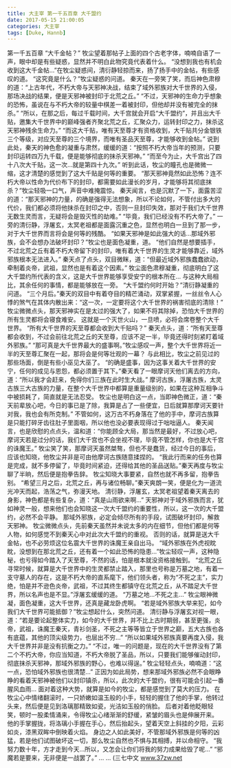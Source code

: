 ```yaml
---
title: 大主宰 第一千五百章 大千盟约
date: 2017-05-15 21:00:05
categories: 大主宰
tags: [Duke, Hannb]
---
```


第一千五百章
“大千金帖？”
牧尘望着那帖子上面的四个古老字体，喃喃自语了一声，眼中却是有些疑惑，显然并不明白此物究竟代表着什么。
“没想到我也有机会收到这大千金帖...”在牧尘疑惑间，清衍静轻掠而来，扬了扬手中的金帖，有些感叹的道。
“这究竟是什么？”牧尘疑惑的问道。
秦天在一旁笑了笑，而后神色肃穆的道：“上古年代，不朽大帝与天邪神决战，结束了域外邪族对大千世界的入侵，那场决战的结果，便是天邪神被封印于北荒之丘。”
“不过，天邪神的生命力乎想象的恐怖，虽说在与不朽大帝的较量中棋差一着被封印，但他却并没有被完全的抹杀。”
“所以，在那之后，每过千载时间，大千宫就会开启“大千盟约”，并且出大千贴，邀集大千世界中的巅峰强者齐聚北荒之丘，汇聚众力，运转封印之力，抹杀这天邪神残余生命力。”
“而这大千贴，唯有天至尊才有资格收到，大千贴共分金银铁三个等级，对应天至尊的三个境界，而唯有圣品天至尊，才能够收到金帖。”
说到此处，秦天的神色愈的凝重与肃然，缓缓的道：“按照不朽大帝当年的预测，只要封印运转四万九千载，便是能够彻底的抹杀天邪神。”
“而至今为止，大千宫出了四十八次大千贴，这一次...就是第四十九次。”
听到此话，牧尘的瞳孔也是微微一缩，这才清楚的感觉到了这大千贴是何等的重要。
“那天邪神竟然如此恐怖？连不朽大帝以性命为代价布下的封印，都需要如此漫长的岁月，才能够将其彻底抹杀？”牧尘轻吸一口气，声音中难掩震惊。
秦天闻言，也是沉默了一下，面露苦涩的道：“那天邪神的力量，的确是强得无法想象，所以不论如何，不管付出多大的代价，我们都必须将他抹杀在封印之中，否则一旦封印失效，那对于我们大千世界无数生灵而言，无疑将会是毁灭性的劫难。”
“毕竟，我们已经没有不朽大帝了。”
一旁的清衍静，浮屠玄，太冥老祖都是面露沉重之色，显然也明白一旦到了那一步，对于大千世界而言将会是何等的残酷。
“如果天邪神是如此强大的话...那域外邪族，会不会想办法破坏封印？”牧尘也是面色凝重，道。
“他们自然是想要插手，不过北荒之丘有着不朽大帝留下的封印，唯有着大千世界的生灵才能够靠近，域外邪族根本无法进入。”
秦天点了点头，双目微眯，道：“但最近域外邪族蠢蠢欲动，牵制着炎帝，武祖，显然也是有着这个因素。”
牧尘面色肃穆凝重，彻底明白了这大千盟约所代表的含义，这是大千世界能够享受安宁的根本所在...
与这种大局相比，其余任何的事情，都是能够放在一旁。
“大千盟约何时开始？”清衍静凝重的问道。
“三个月后。”秦天的双目中有着夺目的精芒涌动，双掌紧握，一丝丝令人心悸的煞气在其体内散出来：“这一次，一定要将这个大千世界的祸害彻底的清除！”
牧尘微微点头，那天邪神实在是太过的强大了，如果不将其除掉，恐怕大千世界的所有生灵都将会寝食难安。
这就是一个灭世火山，一旦喷，必将会席卷整个大千世界。
“所有大千世界的天至尊都会收到大千贴吗？”
秦天点头，道：“所有天至尊都会收到，不过会前往北荒之丘的天至尊，应该不足一半，毕竟还得时刻紧盯着域外邪族。”
“那可真是大千世界最大的盛事啊。”牧尘感叹一声，整个大千世界将近一半的天至尊汇聚在一起，那将会是何等壮观的一幕？
与此相比，牧尘之前见过的那些场面，倒是有些小巫见大巫了。
“的确是盛事，因为这事关着大千世界的安宁，任何的成见与恩怨，都必须置于其下。”秦天看了一眼摩诃天他们离去的方向，道：“所以我才会赶来，免得你们三族在此时生大战。”
摩诃古族，浮屠古族，太灵古族三大古族的力量，在整个大千世界中都算是重量级别的，如果在这种互相争斗中被损耗了，简直就是无法忍受。
牧尘也是明白这一点，当即神色微正，道：“秦天前辈放心吧，今日的事已是了除，我算是占了一些便宜，日后就算那摩诃天要针对我，我也会有所克制。”
不管如何，这万古不朽身落在了他的手中，摩诃古族算是只能打碎牙齿往肚子里面咽，所以他也没必要表现得过于咄咄逼人。
秦天闻言，也是欣慰的点点头，温和道：“你能顾全大局，那当然是最好，不过放心吧，摩诃天若是过分的话，我们大千宫也不会坐视不理，毕竟不管怎样，你也是大千宫的诛魔王。”
牧尘笑了笑，那摩诃天虽然桀骜，但也不是蠢货，经过今日的事后，应该也知晓，他牧尘并非是可由他摩诃古族随意揉捏的。
“我此行而来的任务也算是完成，就不多停留了，毕竟时间紧迫，还得给其他的圣品送贴。”秦天再度与牧尘聊了半晌，然后便是抱拳告辞。
牧尘知晓大事要紧，自然也就不再多留，抱拳告别。
“希望三月之后，北荒之丘，再与诸位畅聊。”秦天爽朗一笑，便是化为一道流光冲天而起，浩荡之气，弥漫天地。
清衍静，浮屠玄，太冥老祖望着秦天离去的身影，神色都是有些复杂，道：“真是山雨欲来啊...”
天邪神对于域外邪族而言，犹如神灵一般，想来他们也会知晓这一次大千盟约的重要性，所以，这一次的大千盟约，必然不会平静。
那域外邪族，必定会倾尽所有的手段，试图破坏封印，解救天邪神。
牧尘微微点头，先前秦天虽然并未说太多的内在细节，但他们都是何等人物，如何感觉不到秦天心中对此次大千盟约的重视。
否则的话，就算是送大千金帖，也不必劳烦这位名震大千世界的诛魔王亲自出马。
“域外邪族在外虎视眈眈，没想到在那北荒之丘，还有着一个如此恐怖的隐患...”牧尘轻叹一声，这种隐秘，也亏得如今踏入了天至尊，不然的话，怕是根本就没资格接触到。
“北荒之丘寻常时候，就算是大千世界中的生灵都禁止踏入，那里也号称是万墓之地，有着一支守墓人的存在，这是不朽大帝的直系麾下，他们领头者，称为“不死之主”，实力绝，怕是并不逊色炎帝，武祖，不过其终生都镇守在北荒之丘，从不踏足大千世界，所以名声也是不显。”浮屠玄缓缓的道。
“万墓之地...不死之主...”
牧尘眼神微凝，面色凝重，这大千世界，还真是藏龙卧虎啊。
“若是域外邪族大举来犯，如今我们大千世界可能抵御？”牧尘想起什么，突然问道。
清衍静与浮屠玄对视一眼，道：“若是要论起整体实力，如今的大千世界，并不比上古时期弱，甚至更强，炎帝，武祖，诛魔王秦天，青衫剑圣，不死之主等等皆立于世界之巅，五大古族也各有底蕴，其他的顶尖级势力，也层出不穷...”
“所以如果域外邪族真要再度入侵，我大千世界并非是没有抗衡之力。”
“不过，唯一的问题是，现在的大千世界没有了第二个不朽大帝，你应当知道，不朽大帝脱了圣品，所以，只要我们能够催动封印，彻底抹杀天邪神，那域外邪族的野心，也难以得逞。”
牧尘轻轻点头，喃喃道：“这一点，恐怕域外邪族也很清楚...”
正因为如此局势，想来那域外邪族必然不会眼睁睁的看着天邪神被他们以封印镇杀，所以，此次的大千盟约，很有可能会引起一番腥风血雨...
面对着这种大势，就算是如今的牧尘，都是感觉到了莫大的压力。
在牧尘心中情绪翻滚时，一只娇嫩如温玉般的小手，轻轻的握住了他的手掌，他转过头来，然后便是见到洛璃那精致如瓷，光洁如玉般的俏脸。
后者对着他眨眼轻笑，顿时一股柔情涌来，令得牧尘心绪渐渐的舒缓，紧皱的眉头也是伸展开来。
他的手掌握拢，将洛璃小手握在手心，然后抬起头，望着天空上斜挂的夕阳，云彩如炎，漆黑双眸中倒映着火焰。
身边之人如此美好，不管那域外邪族是何等的凶猛，若是他们试图破坏这一切，那么牧尘自然也不惧与其相搏，并以命相守。
“我努力数十年，方才走到今天...所以，又怎会让你们将我的努力成果给毁了呢...”
“邪魔若是要来，无非便是一战罢了。”
...
...
(三七中文 www.37zw.net